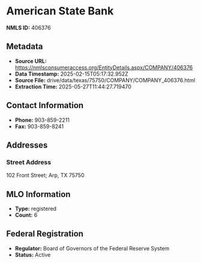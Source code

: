 # American State Bank

**NMLS ID:** 406376

## Metadata
- **Source URL:** https://nmlsconsumeraccess.org/EntityDetails.aspx/COMPANY/406376
- **Data Timestamp:** 2025-02-15T05:17:32.952Z
- **Source File:** drive/data/texas/75750/COMPANY/COMPANY_406376.html
- **Extraction Time:** 2025-05-27T11:44:27.719470

## Contact Information
- **Phone:** 903-859-2211
- **Fax:** 903-859-8241

## Addresses
### Street Address
102 Front Street; Arp, TX 75750

## MLO Information
- **Type:** registered
- **Count:** 6

## Federal Registration
- **Regulator:** Board of Governors of the Federal Reserve System
- **Status:** Active
